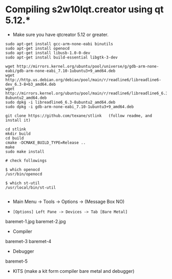 # Compiling s2w10lqt.creator  using qt 5.12.*

* Make sure you have qtcreator 5.12 or greater.

```
sudo apt-get install gcc-arm-none-eabi binutils
sudo apt-get install openocd
sudo apt-get install libusb-1.0-0-dev
sudo apt-get install build-essential libgtk-3-dev

wget http://mirrors.kernel.org/ubuntu/pool/universe/g/gdb-arm-none-eabi/gdb-arm-none-eabi_7.10-1ubuntu3+9_amd64.deb
wget http://http.us.debian.org/debian/pool/main/r/readline6/libreadline6-dev_6.3-8+b3_amd64.deb
wget http://mirrors.kernel.org/ubuntu/pool/main/r/readline6/libreadline6_6.3-8ubuntu2_amd64.deb
sudo dpkg -i libreadline6_6.3-8ubuntu2_amd64.deb
sudo dpkg -i gdb-arm-none-eabi_7.10-1ubuntu3+9_amd64.deb

git clone https://github.com/texane/stlink   (follow readme, and install it)

cd stlink
mkdir build
cd build
cmake -DCMAKE_BUILD_TYPE=Release ..
make
sudo make install

# check followings 

$ which openocd
/usr/bin/openocd

$ which st-util
/usr/local/bin/st-util


```


* Main Menu -> Tools -> Options -> (Message Box NO) 
*     [Options] Left Pane -> Devices -> Tab [Bare Metal]


baremet-1.jpg
baremet-2.jpg

* Compiler

baremet-3
baremet-4

* Debugger

baremet-5

* KITS  (make a kit form compiler bare metal and debugger)



